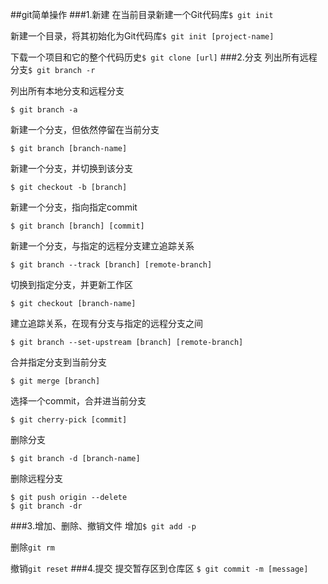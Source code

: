 ##git简单操作
###1.新建
在当前目录新建一个Git代码库```$ git init```

新建一个目录，将其初始化为Git代码库```$ git init [project-name]```

下载一个项目和它的整个代码历史```$ git clone [url]```
###2.分支
列出所有远程分支```$ git branch -r```

列出所有本地分支和远程分支
```
$ git branch -a
```

新建一个分支，但依然停留在当前分支
```
$ git branch [branch-name]
```

新建一个分支，并切换到该分支
```
$ git checkout -b [branch]
```

新建一个分支，指向指定commit
```
$ git branch [branch] [commit]
```

新建一个分支，与指定的远程分支建立追踪关系
```
$ git branch --track [branch] [remote-branch]
```

切换到指定分支，并更新工作区
```
$ git checkout [branch-name]
```

建立追踪关系，在现有分支与指定的远程分支之间
```
$ git branch --set-upstream [branch] [remote-branch]
```

合并指定分支到当前分支
```
$ git merge [branch]
```

选择一个commit，合并进当前分支
```
$ git cherry-pick [commit]
```

删除分支
```
$ git branch -d [branch-name]
```

删除远程分支

```
$ git push origin --delete 
$ git branch -dr 
```

###3.增加、删除、撤销文件
增加```$ git add -p```

删除```git rm ```

撤销```git reset```
###4.提交
提交暂存区到仓库区
```$ git commit -m [message]```
